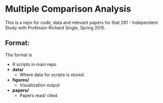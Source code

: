 # Multiple Comparison Analysis

This is a repo for code, data and relevant papers for Stat 281 - Independent Study with Professor Richard Single, Spring 2015. 

## Format: 

The format is 

- R scripts in main repo
- __data/__
	* Where data for scripts is stored.
- __figures/__
	* Visualization output
- __papers/__
	* Papers read/ cited.

